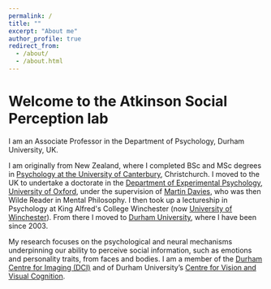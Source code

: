 ```yaml
---
permalink: /
title: ""
excerpt: "About me"
author_profile: true
redirect_from: 
  - /about/
  - /about.html
---
```


# Welcome to the Atkinson Social Perception lab

I am an Associate Professor in the Department of Psychology, Durham University, UK.

I am originally from New Zealand, where I completed BSc and MSc degrees in [Psychology at the University of Canterbury](https://www.canterbury.ac.nz/science/schools-and-departments/psychology/), Christchurch. I moved to the UK to undertake a doctorate in the [Department of Experimental Psychology, University of Oxford](https://www.psy.ox.ac.uk/), under the supervision of [Martin Davies](http://www.mkdavies.net/Martin_Davies/Home.html), who was then Wilde Reader in Mental Philosophy. I then took up a lectureship in Psychology at King Alfred's College Winchester (now [University of Winchester](https://www.winchester.ac.uk/)). From there I moved to [Durham University](https://www.dur.ac.uk/), where I have been since 2003.

My research focuses on the psychological and neural mechanisms underpinning our ability to perceive social information, such as emotions and personality traits, from faces and bodies. I am a member of the [Durham Centre for Imaging (DCI)](https://www.dur.ac.uk/psychology/research/dci/) and of Durham University’s [Centre for Vision and Visual Cognition](https://www.dur.ac.uk/cvvc/).
